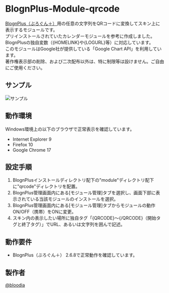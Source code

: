 # BlognPlus-Module-qrcode
[BlognPlus（ぶろぐん＋）](http://www.blogn.org "BlognPlus（ぶろぐん＋）")用の任意の文字列をQRコードに変換してスキン上に表示するモジュールです。  
プリインストールされていたカレンダーモジュールを参考に作成しました。  
BlognPlusの独自変数（{HOMELINK}や{LOGURL}等）に対応しています。  
このモジュールはGoogle社が提供している「Google Chart API」を利用しています。  
著作権表示部の削除、および二次配布以外は、特に制限等は設けません。ご自由にご使用ください。

## サンプル
![サンプル](https://www.bloodia.net/files/github/blognplus-module-qrcode.jpg)

## 動作環境
Windows環境上の以下のブラウザで正常表示を確認しています。
  - Internet Explorer 9
  - Firefox 10
  - Google Chrome 17

## 設定手順
1. BlognPlusインストールディレクトリ配下の"module"ディレクトリ配下に"qrcode"ディレクトリを配置。
2. BlognPlus管理画面内にある[モジュール管理]タブを選択し、画面下部に表示されている当該モジュールのインストールを選択。
3. BlognPlus管理画面内にある[モジュール管理]タブからモジュールの動作 ON/OFF（携帯）をONに変更。
4. スキン内の表示したい場所に独自タグ「{QRCODE}～{/QRCODE}（開始タグと終了タグ）」でURL、あるいは文字列を囲んで記述。 

## 動作要件
  - BlognPlus（ぶろぐん＋） 2.6.8で正常動作を確認しています。

## 製作者
[@bloodia](https://twitter.com/bloodiadotnet)
